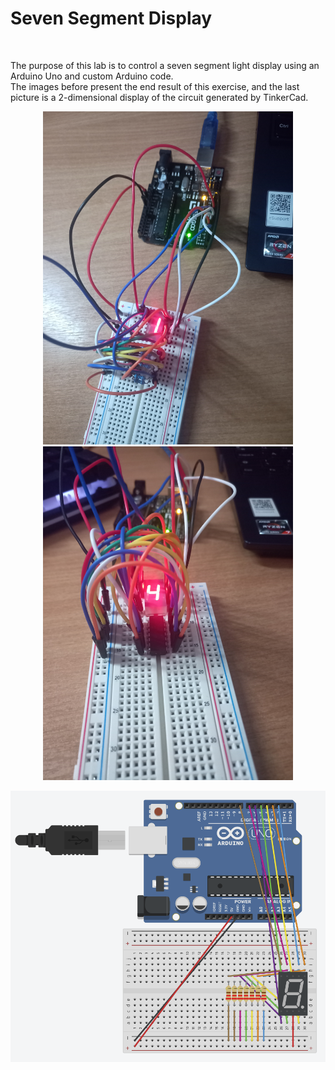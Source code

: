 <h1>Seven Segment Display</h1>
<br>
<p>
  The purpose of this lab is to control a seven segment light display using an Arduino Uno and custom Arduino code. <br>
  The images before present the end result of this exercise, and the last picture is a 2-dimensional display of the circuit generated by TinkerCad. 
</p>
<p float = "left", align = "center">
  <img src="https://github.com/WJOchman/Seven_Segment_Display/blob/main/Circuit_1.jpg" width="400" />
  <img src="https://github.com/WJOchman/Seven_Segment_Display/blob/main/Circuit_2.jpg" width="400" />
</p>

<p align = "center">
  <img src="https://github.com/WJOchman/Seven_Segment_Display/blob/main/Simulation_Circuit.png" width="800" />
</p>
  
